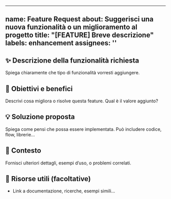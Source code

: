 
---
name: Feature Request
about: Suggerisci una nuova funzionalità o un miglioramento al progetto
title: "[FEATURE] Breve descrizione"
labels: enhancement
assignees: ''
---

## ✨ Descrizione della funzionalità richiesta

Spiega chiaramente che tipo di funzionalità vorresti aggiungere.

## 🎯 Obiettivi e benefici

Descrivi cosa migliora o risolve questa feature. Qual è il valore aggiunto?

## 💡 Soluzione proposta

Spiega come pensi che possa essere implementata. Può includere codice, flow, librerie...

## 🧩 Contesto

Fornisci ulteriori dettagli, esempi d’uso, o problemi correlati.

## 🔗 Risorse utili (facoltative)

- Link a documentazione, ricerche, esempi simili...
